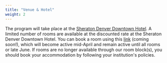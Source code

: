 ```yaml
---
title: "Venue & Hotel"
weight: 2
---
```


The program will take place at the [Sheraton Denver Downtown Hotel](
    https://www.marriott.com/en-us/hotels/dends-sheraton-denver-downtown-hotel/overview/).
A limited number of rooms are available at the discounted rate at the 
Sheraton Denver Downtown Hotel.
You can book a room using this [link](link) (coming soon!), which will become active 
mid-April and remain active until all rooms or late June.
If rooms are no longer available through our room block(s), you should book your 
accommodation by following your institution's policies.
